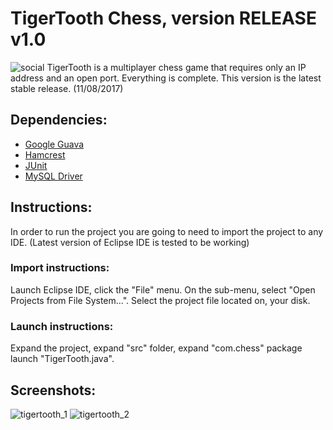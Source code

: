 # TigerTooth Chess, version RELEASE v1.0

![social](https://repository-images.githubusercontent.com/176098880/31e6b680-abd8-11e9-9a9d-30e67d8cc314)
TigerTooth is a multiplayer chess game that requires only an IP address and an open port.
Everything is complete. This version is the latest stable release. (11/08/2017)

## Dependencies:
  * [Google Guava](https://github.com/google/guava)
  * [Hamcrest](https://github.com/hamcrest/JavaHamcrest)
  * [JUnit](https://github.com/junit-team/junit4)
  * [MySQL Driver](https://github.com/mysql/mysql-connector-j)

## Instructions:
In order to run the project you are going to need to 
import the project to any IDE. (Latest version of Eclipse IDE is tested to be working)

### Import instructions:
Launch Eclipse IDE, click the "File" menu. On the sub-menu,
select "Open Projects from File System...". Select the project file located on,
your disk.

### Launch instructions:
Expand the project, expand "src" folder, expand "com.chess" package
launch "TigerTooth.java".

## Screenshots:
![tigertooth_1](https://user-images.githubusercontent.com/25724155/54490876-facf6400-48ca-11e9-8a96-4b00c96ea2d2.png)
![tigertooth_2](https://user-images.githubusercontent.com/25724155/54490785-0c643c00-48ca-11e9-9fa7-58742304ee64.png)
